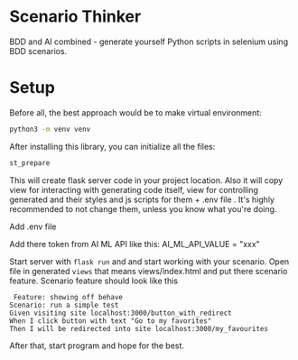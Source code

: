 # Scenario Thinker
BDD and AI combined - generate yourself Python scripts in selenium using BDD scenarios.

# Setup
Before all, the best approach would be to make virtual environment:
```bash
python3 -m venv venv
```

After installing this library,
you can initialize all the files:
```bash
st_prepare
```

This will create flask server code in your project location. Also it will copy view for interacting with generating code itself, view for controlling generated 
and their styles and js scripts for them + .env file . It's highly recommended to not change them, unless you know what you're doing. 



Add .env file

Add there token from AI ML API like this:
AI_ML_API_VALUE = "xxx"


Start server with `flask run` and and start working with your scenario. Open file in generated `views` that means views/index.html and put there scenario feature. 
Scenario feature should look like this
```feature
 Feature: showing off behave
Scenario: run a simple test
Given visiting site localhost:3000/button_with_redirect
When I click button with text "Go to my favorites"
Then I will be redirected into site localhost:3000/my_favourites
```
After that, start program and hope for the best. 